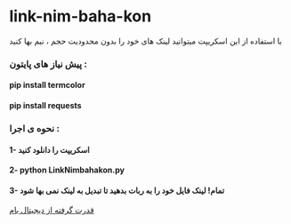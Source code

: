 # link-nim-baha-kon
با استفاده از این اسکریپت میتوانید لینک های خود را  بدون محدودیت حجم ، نیم بها کنید
 

### پیش نیاز های پایتون : 

#### pip install termcolor 
#### pip install requests 

### نحوه ی اجرا : 
#### 1- اسکریپت را دانلود کنید 
#### 2- python LinkNimbahakon.py
#### 3- تمام! لینک فایل خود را به ربات بدهید تا تبدیل به لینک نمی بها شود



[قدرت گرفته از دیجیتال بام](https://www.digitalbam.ir/)
